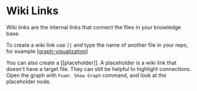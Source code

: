 # Wiki Links

Wiki links are the internal links that connect the files in your knowledge base.

To create a wiki link use `[[` and type the name of another file in your repo,
for example [[graph-visualization]]

You can also create a [[placeholder]]. A placeholder is a wiki link that doesn't
have a target file. They can still be helpful to highlight connections. Open the
graph with `Foam: Show Graph` command, and look at the placeholder node.

[//begin]: # 'Autogenerated link references for markdown compatibility'
[graph-visualization]: graph-visualization.md 'Graph Visualization'
[//end]: # 'Autogenerated link references'
